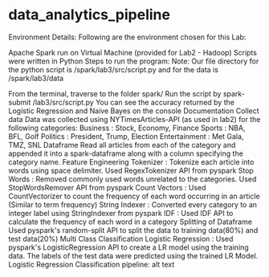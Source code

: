 # data_analytics_pipeline
Environment Details:
Following are the environment chosen for this Lab:

Apache Spark run on Virtual Machine (provided for Lab2 - Hadoop)
Scripts were written in Python
Steps to run the program:
Note: Our file directory for the python script is /spark/lab3/src/script.py and for the data is /spark/lab3/data

From the terminal, traverse to the folder spark/
Run the script by spark-submit /lab3/src/script.py
You can see the accuracy returned by the Logistic Regression and Naive Bayes on the console
Documentation
Collect data
Data was collected using NYTimesArticles-API (as used in lab2) for the following categories:
Business : Stock, Economy, Finance
Sports : NBA, BFL, Golf
Politics : President, Trump, Election
Entertainment : Met Gala, TMZ, SNL
Dataframe
Read all articles from each of the category and appended it into a spark-dataframe along with a column specifying the category name.
Feature Engineering
Tokenizer : Tokenize each article into words using space delimiter. Used RegexTokenizer API from pyspark
Stop Words : Removed commonly used words unrelated to the categories. Used StopWordsRemover API from pyspark
Count Vectors : Used CountVectorizer to count the frequency of each word occurring in an article (Similar to term frequency)
String Indexer : Converted every category to an integer label using StringIndexer from pyspark
IDF : Used IDF API to calculate the frequency of each word in a category
Splitting of Dataframe
Used pyspark's random-split API to split the data to training data(80%) and test data(20%)
Multi Class Classification
Logistic Regression : Used pyspark's LogisticRegression API to create a LR model using the training data. The labels of the test data were predicted using the trained LR Model.
Logistic Regression Classification pipeline:
alt text
